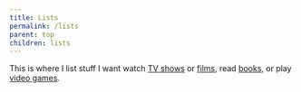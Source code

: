 ```yaml
---
title: Lists
permalink: /lists
parent: top
children: lists
---
```


This is where I list stuff I want watch [TV shows](tv-shows) or [films](films), read [books](books), or play [video games](video-games).
